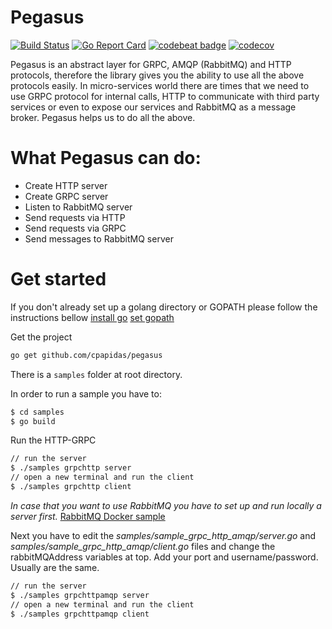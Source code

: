 # Pegasus

[![Build Status](https://travis-ci.org/cpapidas/pegasus.svg?branch=master&maxAge=0)](https://travis-ci.org/cpapidas/pegasus)
[![Go Report Card](https://goreportcard.com/badge/github.com/cpapidas/pegasus?new=report?maxAge=0)](https://goreportcard.com/report/github.com/cpapidas/pegasus)
[![codebeat badge](https://codebeat.co/badges/d81fe30e-f110-49f1-a475-f24f1016c4c8?maxAge=0)](https://codebeat.co/projects/github-com-cpapidas-pegasus-master)
[![codecov](https://codecov.io/gh/cpapidas/pegasus/branch/master/graph/badge.svg?maxAge=0)](https://codecov.io/gh/cpapidas/pegasus)

Pegasus is an abstract layer for GRPC, AMQP (RabbitMQ) and HTTP protocols, therefore the library gives you the ability
to use all the above protocols easily. In micro-services world there are times that we need to use GRPC protocol
for internal calls, HTTP to communicate with third party services or even to expose our services and RabbitMQ
as a message broker. Pegasus helps us to do all the above.

# What Pegasus can do:

* Create HTTP server
* Create GRPC server
* Listen to RabbitMQ server
* Send requests via HTTP
* Send requests via GRPC
* Send messages to RabbitMQ server

# Get started

If you don't already set up a golang directory or GOPATH please follow the instructions bellow
[install go](https://golang.org/doc/install)
[set gopath](https://github.com/golang/go/wiki/Setting-GOPATH)

Get the project

```bash
go get github.com/cpapidas/pegasus
```

There is a `samples` folder at root directory.

In order to run a sample you have to:

```bash
$ cd samples
$ go build
```

Run the HTTP-GRPC

```bash
// run the server
$ ./samples grpchttp server
// open a new terminal and run the client
$ ./samples grpchttp client
```

*In case that you want to use RabbitMQ you have to set up and run locally a server
first.* [RabbitMQ Docker sample](https://github.com/dockerfile/rabbitmq)

Next you have to edit the *samples/sample_grpc_http_amqp/server.go* and *samples/sample_grpc_http_amqp/client.go* files
and change the rabbitMQAddress variables at top. Add your port and username/password. Usually are the same.

```bash
// run the server
$ ./samples grpchttpamqp server
// open a new terminal and run the client
$ ./samples grpchttpamqp client
```




